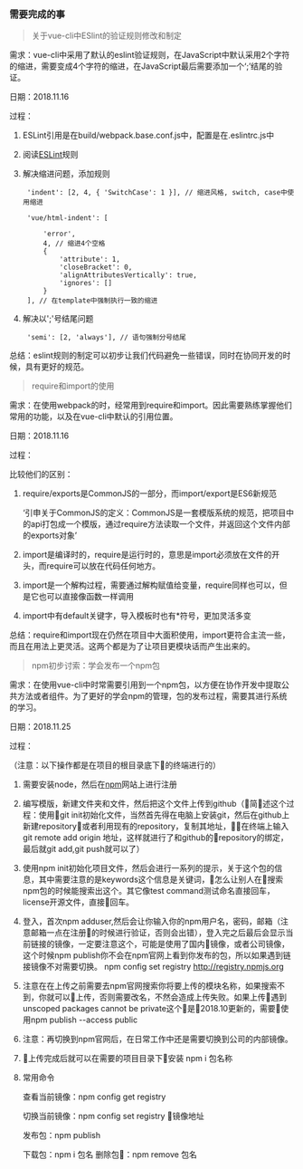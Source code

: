 ### 需要完成的事

> 关于vue-cli中ESlint的验证规则修改和制定

需求：vue-cli中采用了默认的eslint验证规则，在JavaScript中默认采用2个字符的缩进，需要变成4个字符的缩进，在JavaScript最后需要添加一个‘;’结尾的验证。

日期：2018.11.16

过程：

1. ESLint引用是在build/webpack.base.conf.js中，配置是在.eslintrc.js中
2. 阅读[ESLint](http://eslint.cn/docs/user-guide/configuring)规则
3. 解决缩进问题，添加规则

        'indent': [2, 4, { 'SwitchCase': 1 }], // 缩进风格, switch, case中使用缩进

        'vue/html-indent': [

            'error',
            4, // 缩进4个空格
            {
                'attribute': 1,
                'closeBracket': 0,
                'alignAttributesVertically': true,
                'ignores': []
            }
        ], // 在template中强制执行一致的缩进
4. 解决以';'号结尾问题

        'semi': [2, 'always'], // 语句强制分号结尾

总结：eslint规则的制定可以初步让我们代码避免一些错误，同时在协同开发的时候，具有更好的规范。

> require和import的使用

需求：在使用webpack的时，经常用到require和import。因此需要熟练掌握他们常用的功能，以及在vue-cli中默认的引用位置。

日期：2018.11.16

过程：

比较他们的区别：

1. require/exports是CommonJS的一部分，而import/export是ES6新规范

    ‘引申关于CommonJS的定义：CommonJS是一套模版系统的规范，把项目中的api打包成一个模版，通过require方法读取一个文件，并返回这个文件内部的exports对象’

2. import是编译时的，require是运行时的，意思是import必须放在文件的开头，而require可以放在代码任何地方。
3. import是一个解构过程，需要通过解构赋值给变量，require同样也可以，但是它也可以直接像函数一样调用
4. import中有default关键字，导入模板时也有*符号，更加灵活多变

总结：require和import现在仍然在项目中大面积使用，import更符合主流一些，而且在用法上更灵活。这两个都是为了让项目更模块话而产生出来的。

> npm初步讨索：学会发布一个npm包

需求：在使用vue-cli中时常需要引用到一个npm包，以方便在协作开发中提取公共方法或者组件。为了更好的学会npm的管理，包的发布过程，需要其进行系统的学习。

日期：2018.11.25

过程：

（注意：以下操作都是在项目的根目录底下的终端进行的）
1. 需要安装node，然后在[npm](https://www.npmjs.com/signup)网站上进行注册
2. 编写模版，新建文件夹和文件，然后把这个文件上传到github（简述这个过程：使用git init初始化文件，当然首先得在电脑上安装git，然后在github上新建repository或者利用现有的repository，复制其地址，在终端上输入 git remote add origin 地址，这样就进行了和github的repository的绑定，最后就git add,git push就可以了）
3. 使用npm init初始化项目文件，然后会进行一系列的提示，关于这个包的信息，其中需要注意的是keywords这个信息是关键词，怎么让别人在搜索npm包的时候能搜索出这个。其它像test command测试命名直接回车，license开源文件，直接回车。
4. 登入，首次npm adduser,然后会让你输入你的npm用户名，密码，邮箱（注意邮箱一点在注册的时候进行验证，否则会出错），登入完之后最后会显示当前链接的镜像，一定要注意这个，可能是使用了国内镜像，或者公司镜像，这个时候npm publish你不会在npm官网上看到你发布的包，所以如果遇到链接镜像不对需要切换。
npm config set registry http://registry.npmjs.org
5. 注意在在上传之前需要去npm官网搜索你将要上传的模块名称，如果搜索不到，你就可以上传，否则需要改名，不然会造成上传失败。如果上传遇到unscoped packages cannot be private这个是2018.10更新的，需要使用npm publish --access public
6. 注意：再切换到npm官网后，在日常工作中还是需要切换到公司的内部镜像。
7. 上传完成后就可以在需要的项目目录下安装 npm i 包名称
8. 常用命令

    查看当前镜像：npm config get registry

    切换当前镜像：npm config set registry 镜像地址

    发布包：npm publish

    下载包：npm i 包名
    删除包：npm remove 包名
